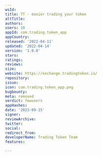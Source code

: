 ```yaml
---
wsId: 
title: TT - easier trading your token
altTitle: 
authors: 
users: 10
appId: com.trading.token_app
appCountry: 
released: '2022-04-11'
updated: '2022-04-14'
version: '1.0.0'
stars: 
ratings: 
reviews: 
size: 
website: https://exchange.tradingtoken.io/
repository: 
issue: 
icon: com.trading.token_app.png
bugbounty: 
meta: removed
verdict: fewusers
appHashes: 
date: '2023-09-15'
signer: 
reviewArchive: 
twitter: 
social: 
redirect_from: 
developerName: Trading Token Team
features: 

---
```


